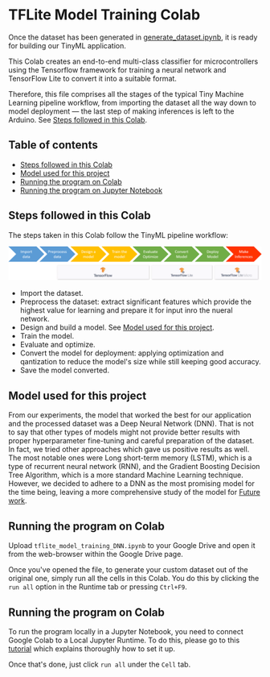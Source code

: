 # TFLite Model Training Colab

Once the dataset has been generated in [generate_dataset.ipynb](../generate_dataset/generate_dataset.ipynb), it is ready for building our TinyML application. 

This Colab creates an end-to-end multi-class classifier for microcontrollers using the Tensorflow framework for training a neural network and TensorFlow Lite to convert it into a suitable format.

Therefore, this file comprises all the stages of the typical Tiny Machine Learning pipeline workflow, from importing the dataset all the way down to model deployment — the last step of making inferences is left to the Arduino. See [Steps followed in this Colab](#Steps-followed-in-this-Colab).


## Table of contents

- [Steps followed in this Colab](#Steps-followed-in-this-Colab)
- [Model used for this project](#Model-used-for-this-project)
- [Running the program on Colab](#Running-the-program-on-Colab)
- [Running the program on Jupyter Notebook](#Running-the-program-on-Jupyter-Notebook)


## Steps followed in this Colab

The steps taken in this Colab follow the TinyML pipeline workflow:

![image info](../../../media/TinyML-pipeline.png)

* Import the dataset.
* Preprocess the dataset: extract significant features which provide the highest value for learning and prepare it for input inro the nueral network.
* Design and build a model. See [Model used for this project](#Model-used-for-this-project).
* Train the model.
* Evaluate and optimize.
* Convert the model for deployment: applying optimization and qantization to reduce the model's size while still keeping good accuracy.
* Save the model converted.


## Model used for this project

From our experiments, the model that worked the best for our application and the processed dataset was a Deep Neural Network (DNN). That is not to say that other types of models might not provide better results with proper hyperparameter fine-tuning and careful preparation of the dataset. In fact, we tried other approaches which gave us positive results as well. The most notable ones were Long short-term memory (LSTM), which is a type of recurrent neural network (RNN), and the Gradient Boosting Decision Tree Algorithm, which is a more standard Machine Learning technique. However, we decided to adhere to a DNN as the most promising model for the time being, leaving a more comprehensive study of the model for [Future work](../../../README.md#Future-work).


## Running the program on Colab

Upload `tflite_model_training_DNN.ipynb` to your Google Drive and open it from the web-browser within the Google Drive page. 

Once you've opened the file, to generate your custom dataset out of the original one, simply run all the cells in this Colab. You do this by clicking the `run all` option in the Runtime tab or pressing `Ctrl+F9`.


## Running the program on Colab

To run the program locally in a Jupyter Notebook, you need to connect Google Colab to a Local Jupyter Runtime. To do this, please go to this [tutorial](https://research.google.com/colaboratory/local-runtimes.html "Google Colaboratory") which explains thoroughly how to set it up. 

Once that's done, just click `run all` under the `Cell` tab.
